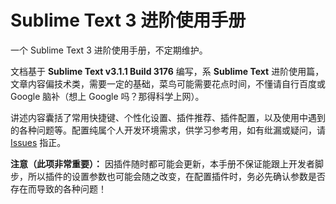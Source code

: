 # Sublime Text 3 进阶使用手册
一个 Sublime Text 3 进阶使用手册，不定期维护。

文档基于 **Sublime Text v3.1.1 Build 3176** 编写，系 **Sublime Text** 进阶使用篇，文章内容偏技术类，需要一定的基础，菜鸟可能需要花点时间，不懂请自行百度或 Google 脑补（想上 Google 吗？那得科学上网）。

讲述内容囊括了常用快捷键、个性化设置、插件推荐、插件配置，以及使用中遇到的各种问题等。配置纯属个人开发环境需求，供学习参考用，如有纰漏或疑问，请 [Issues](https://github.com/JearyCheung/SublimeText3AdvancedManual/issues) 指正。

**注意（此项非常重要）：** 因插件随时都可能会更新，本手册不保证能跟上开发者脚步，所以插件的设置参数也可能会随之改变，在配置插件时，务必先确认参数是否存在而导致的各种问题！